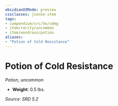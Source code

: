 ```yaml
---
obsidianUIMode: preview
cssclasses: json5e-item
tags:
- compendium/src/5e/xdmg
- item/rarity/uncommon
- item/wondrous/potion
aliases: 
- "Potion of Cold Resistance"
---
```

# Potion of Cold Resistance
*Potion, uncommon*  

- **Weight**: 0.5 lbs.

*Source: SRD 5.2*